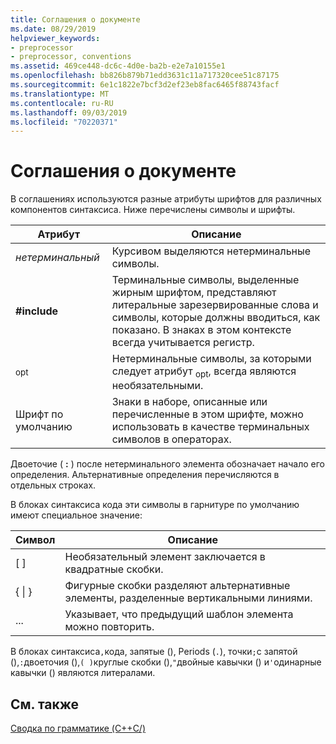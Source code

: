 ```yaml
---
title: Соглашения о документе
ms.date: 08/29/2019
helpviewer_keywords:
- preprocessor
- preprocessor, conventions
ms.assetid: 469ce448-dc6c-4d0e-ba2b-e2e7a10155e1
ms.openlocfilehash: bb826b879b71edd3631c11a717320cee51c87175
ms.sourcegitcommit: 6e1c1822e7bcf3d2ef23eb8fac6465f88743facf
ms.translationtype: MT
ms.contentlocale: ru-RU
ms.lasthandoff: 09/03/2019
ms.locfileid: "70220371"
---
```

# <a name="document-conventions"></a>Соглашения о документе

В соглашениях используются разные атрибуты шрифтов для различных компонентов синтаксиса. Ниже перечислены символы и шрифты.

| Атрибут | Описание |
|---------------|-----------------|
| *нетерминальный* | Курсивом выделяются нетерминальные символы. |
| **#include** | Терминальные символы, выделенные жирным шрифтом, представляют литеральные зарезервированные слова и символы, которые должны вводиться, как показано. В знаках в этом контексте всегда учитывается регистр. |
| <sub>opt</sub> | Нетерминальные символы, за которыми следует атрибут <sub>opt</sub>, всегда являются необязательными.|
| Шрифт по умолчанию | Знаки в наборе, описанные или перечисленные в этом шрифте, можно использовать в качестве терминальных символов в операторах. |

Двоеточие ( **:** ) после нетерминального элемента обозначает начало его определения. Альтернативные определения перечисляются в отдельных строках.

В блоках синтаксиса кода эти символы в гарнитуре по умолчанию имеют специальное значение:

| Символ | Описание |
|---|---|
| \[ ] | Необязательный элемент заключается в квадратные скобки. |
| { \| } | Фигурные скобки разделяют альтернативные элементы, разделенные вертикальными линиями. |
| ... | Указывает, что предыдущий шаблон элемента можно повторить. |

В блоках синтаксиса`,`кода, запятые (), Periods (`.`), точки`;`с запятой (),`:`двоеточия (),`( )`круглые скобки (),`"`двойные кавычки () и`'`одинарные кавычки () являются литералами.

## <a name="see-also"></a>См. также

[Сводка по грамматике (C++C/)](../preprocessor/grammar-summary-c-cpp.md)
